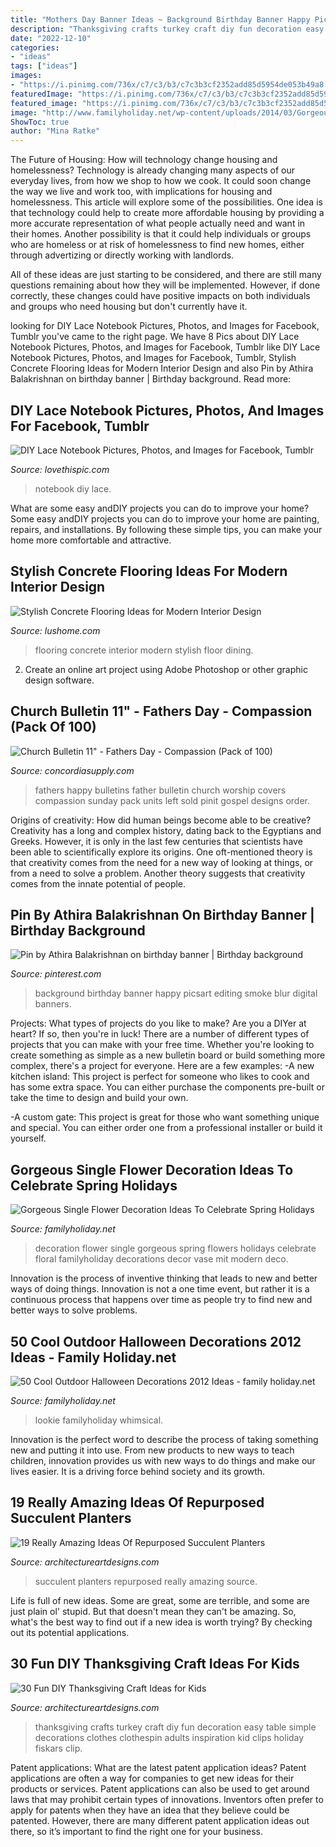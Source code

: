 ```yaml
---
title: "Mothers Day Banner Ideas ~ Background Birthday Banner Happy Picsart Editing Smoke Blur Digital Banners"
description: "Thanksgiving crafts turkey craft diy fun decoration easy table simple decorations clothes clothespin adults inspiration kid clips holiday fiskars clip"
date: "2022-12-10"
categories:
- "ideas"
tags: ["ideas"]
images:
- "https://i.pinimg.com/736x/c7/c3/b3/c7c3b3cf2352add85d5954de053b49a8.jpg"
featuredImage: "https://i.pinimg.com/736x/c7/c3/b3/c7c3b3cf2352add85d5954de053b49a8.jpg"
featured_image: "https://i.pinimg.com/736x/c7/c3/b3/c7c3b3cf2352add85d5954de053b49a8.jpg"
image: "http://www.familyholiday.net/wp-content/uploads/2014/03/Gorgeous-Single-Flower-Decoration-Ideas-12.jpg"
ShowToc: true
author: "Mina Ratke"
---
```



The Future of Housing: How will technology change housing and homelessness?
Technology is already changing many aspects of our everyday lives, from how we shop to how we cook. It could soon change the way we live and work too, with implications for housing and homelessness. This article will explore some of the possibilities. 
One idea is that technology could help to create more affordable housing by providing a more accurate representation of what people actually need and want in their homes. Another possibility is that it could help individuals or groups who are homeless or at risk of homelessness to find new homes, either through advertizing or directly working with landlords. 

All of these ideas are just starting to be considered, and there are still many questions remaining about how they will be implemented. However, if done correctly, these changes could have positive impacts on both individuals and groups who need housing but don't currently have it.

	

		
looking for DIY Lace Notebook Pictures, Photos, and Images for Facebook, Tumblr you've came to the right page. We have 8 Pics about DIY Lace Notebook Pictures, Photos, and Images for Facebook, Tumblr like DIY Lace Notebook Pictures, Photos, and Images for Facebook, Tumblr, Stylish Concrete Flooring Ideas for Modern Interior Design and also Pin by Athira Balakrishnan on birthday banner | Birthday background. Read more:
		
    
## DIY Lace Notebook Pictures, Photos, And Images For Facebook, Tumblr

<img loading=lazy src="http://www.lovethispic.com/uploaded_images/22333-Diy-Lace-Notebook.jpg?2" onerror="this.onerror=null;this.src='https://tse2.mm.bing.net/th?id=OIP.1jSBxPvDxmi2bC_tp-lufgHaHY&amp;pid=15.1';" alt="DIY Lace Notebook Pictures, Photos, and Images for Facebook, Tumblr">

_Source: lovethispic.com_

>notebook diy lace. 

	

What are some easy andDIY projects you can do to improve your home?
Some easy andDIY projects you can do to improve your home are painting, repairs, and installations. By following these simple tips, you can make your home more comfortable and attractive.

    
## Stylish Concrete Flooring Ideas For Modern Interior Design

<img loading=lazy src="https://www.lushome.com/wp-content/uploads/2014/05/concrete-flooring-ideas-modern-interior-design-8.jpg" onerror="this.onerror=null;this.src='https://tse4.mm.bing.net/th?id=OIP.arV0islHRjv10eJvVQu19AHaFi&amp;pid=15.1';" alt="Stylish Concrete Flooring Ideas for Modern Interior Design">

_Source: lushome.com_

>flooring concrete interior modern stylish floor dining. 

	

2. Create an online art project using Adobe Photoshop or other graphic design software.

    
## Church Bulletin 11&quot; - Fathers Day - Compassion (Pack Of 100)

<img loading=lazy src="https://www.concordiasupply.com/sca/U4071-media-01.jpg?resizeid=3&amp;resizeh=600&amp;resizew=600" onerror="this.onerror=null;this.src='https://tse2.mm.bing.net/th?id=OIP.ppKsxAXTJ9z9RG0cQW2_DgAAAA&amp;pid=15.1';" alt="Church Bulletin 11&quot; - Fathers Day - Compassion (Pack of 100)">

_Source: concordiasupply.com_

>fathers happy bulletins father bulletin church worship covers compassion sunday pack units left sold pinit gospel designs order. 

	

Origins of creativity: How did human beings become able to be creative?
Creativity has a long and complex history, dating back to the Egyptians and Greeks. However, it is only in the last few centuries that scientists have been able to scientifically explore its origins. One oft-mentioned theory is that creativity comes from the need for a new way of looking at things, or from a need to solve a problem. Another theory suggests that creativity comes from the innate potential of people.

    
## Pin By Athira Balakrishnan On Birthday Banner | Birthday Background

<img loading=lazy src="https://i.pinimg.com/736x/c7/c3/b3/c7c3b3cf2352add85d5954de053b49a8.jpg" onerror="this.onerror=null;this.src='https://tse2.mm.bing.net/th?id=OIP.yHVChWv11wVASI3rQ1wIygHaLh&amp;pid=15.1';" alt="Pin by Athira Balakrishnan on birthday banner | Birthday background">

_Source: pinterest.com_

>background birthday banner happy picsart editing smoke blur digital banners. 

	

Projects: What types of projects do you like to make?
Are you a DIYer at heart? If so, then you're in luck! There are a number of different types of projects that you can make with your free time. Whether you're looking to create something as simple as a new bulletin board or build something more complex, there's a project for everyone. Here are a few examples: 
-A new kitchen island: This project is perfect for someone who likes to cook and has some extra space. You can either purchase the components pre-built or take the time to design and build your own. 

-A custom gate: This project is great for those who want something unique and special. You can either order one from a professional installer or build it yourself.

    
## Gorgeous Single Flower Decoration Ideas To Celebrate Spring Holidays

<img loading=lazy src="http://www.familyholiday.net/wp-content/uploads/2014/03/Gorgeous-Single-Flower-Decoration-Ideas-12.jpg" onerror="this.onerror=null;this.src='https://tse4.mm.bing.net/th?id=OIP.hEGpRA8FvR4oHAu2v3aQjgHaJ4&amp;pid=15.1';" alt="Gorgeous Single Flower Decoration Ideas To Celebrate Spring Holidays">

_Source: familyholiday.net_

>decoration flower single gorgeous spring flowers holidays celebrate floral familyholiday decorations decor vase mit modern deco. 

	

Innovation is the process of inventive thinking that leads to new and better ways of doing things. Innovation is not a one time event, but rather it is a continuous process that happens over time as people try to find new and better ways to solve problems.

    
## 50 Cool Outdoor Halloween Decorations 2012 Ideas - Family Holiday.net

<img loading=lazy src="https://www.familyholiday.net/wp-content/uploads/2012/09/Cool-Outdoor-Halloween-Decorations-2012-Ideas_071.jpg" onerror="this.onerror=null;this.src='https://tse2.mm.bing.net/th?id=OIP.PngTQitkmm6-4lHV-4_EPwHaLe&amp;pid=15.1';" alt="50 Cool Outdoor Halloween Decorations 2012 Ideas - family holiday.net">

_Source: familyholiday.net_

>lookie familyholiday whimsical. 

	

Innovation is the perfect word to describe the process of taking something new and putting it into use. From new products to new ways to teach children, innovation provides us with new ways to do things and make our lives easier. It is a driving force behind society and its growth.

    
## 19 Really Amazing Ideas Of Repurposed Succulent Planters

<img loading=lazy src="http://www.architectureartdesigns.com/wp-content/uploads/2016/07/12-44.jpg" onerror="this.onerror=null;this.src='https://tse2.mm.bing.net/th?id=OIP.bPjKk1yErSac-IJ2qzw1TwHaLI&amp;pid=15.1';" alt="19 Really Amazing Ideas Of Repurposed Succulent Planters">

_Source: architectureartdesigns.com_

>succulent planters repurposed really amazing source. 

	

Life is full of new ideas. Some are great, some are terrible, and some are just plain ol' stupid. But that doesn't mean they can't be amazing. So, what's the best way to find out if a new idea is worth trying? By checking out its potential applications.

    
## 30 Fun DIY Thanksgiving Craft Ideas For Kids

<img loading=lazy src="https://www.architectureartdesigns.com/wp-content/uploads/2013/10/2914-630x433.jpg" onerror="this.onerror=null;this.src='https://tse4.mm.bing.net/th?id=OIP.zZkohTq_IXWo-oEJlwXm8QHaFF&amp;pid=15.1';" alt="30 Fun DIY Thanksgiving Craft Ideas for Kids">

_Source: architectureartdesigns.com_

>thanksgiving crafts turkey craft diy fun decoration easy table simple decorations clothes clothespin adults inspiration kid clips holiday fiskars clip. 

	

Patent applications: What are the latest patent application ideas?
Patent applications are often a way for companies to get new ideas for their products or services. Patent applications can also be used to get around laws that may prohibit certain types of innovations. 
Inventors often prefer to apply for patents when they have an idea that they believe could be patented. However, there are many different patent application ideas out there, so it’s important to find the right one for your business.

